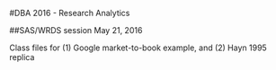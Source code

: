 #DBA 2016 - Research Analytics

##SAS/WRDS session May 21, 2016

Class files for (1) Google market-to-book example, and (2) Hayn 1995 replica

